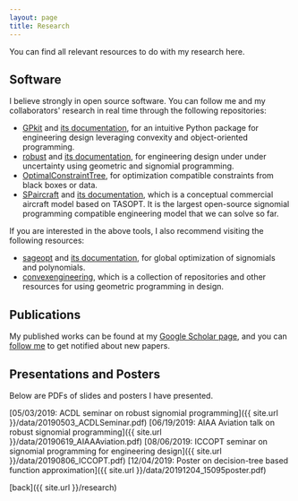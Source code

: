 ```yaml
---
layout: page
title: Research
---
```


You can find all relevant resources to do with my research here. 

## Software 

I believe strongly in open source software. You can follow
me and my collaborators' research in real time through the following repositories:

- [GPkit](https://github.com/convexengineering/gpkit) 
and [its documentation](https://gpkit.readthedocs.io/en/latest/), for
an intuitive Python package for engineering design leveraging convexity
and object-oriented programming. 
- [robust](https://github.com/convexengineering/robust) and 
[its documentation](http://robust.readthedocs.org/), for engineering
design under under uncertainty using geometric and signomial programming.
- [OptimalConstraintTree](https://github.com/1ozturkbe/OptimalConstraintTree),
for optimization compatible constraints from black boxes or data.
- [SPaircraft](https://github.com/convexengineering/SPaircraft) and
[its documentation](https://spaircraft.readthedocs.io/en/latest/),
which is a conceptual commercial aircraft model based on TASOPT. 
It is the largest open-source signomial programming compatible engineering model
that we can solve so far. 

If you are interested in the above tools, I also recommend visiting the following resources:

- [sageopt](https://github.com/rileyjmurray/sageopt) and
[its documentation](https://rileyjmurray.github.io/sageopt/), for global optimization
of signomials and polynomials.
- [convexengineering](https://github.com/convexengineering), 
which is a collection of repositories and other resources for using 
geometric programming in design. 

## Publications

My published works can be found at my 
[Google Scholar page](https://scholar.google.com/citations?user=XypmqLIAAAAJ&hl=en), and 
you can [follow me](https://scholar.google.com/citations?user=XypmqLIAAAAJ&hl=en#d=gsc_md_fol)
to get notified about new papers. 

## Presentations and Posters

Below are PDFs of slides and posters I have presented.  

[05/03/2019: ACDL seminar on robust signomial programming]({{ site.url }}/data/20190503_ACDLSeminar.pdf)
[06/19/2019: AIAA Aviation talk on robust signomial programming]({{ site.url }}/data/20190619_AIAAAviation.pdf)
[08/06/2019: ICCOPT seminar on signomial programming for engineering design]({{ site.url }}/data/20190806_ICCOPT.pdf)
[12/04/2019: Poster on decision-tree based function approximation]({{ site.url }}/data/20191204_15095poster.pdf)


[back]({{ site.url }}/research)
